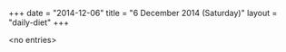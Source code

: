 +++
date = "2014-12-06"
title = "6 December 2014 (Saturday)"
layout = "daily-diet"
+++

\<no entries\>